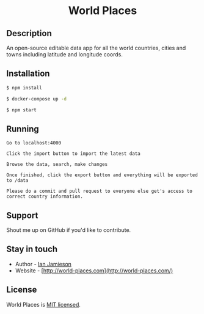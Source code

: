 <h1 align="center">
      World Places
</h1>
    
## Description

An open-source editable data app for all the world countries, cities and towns including latitude and longitude coords.

## Installation

```bash
$ npm install
```
```bash
$ docker-compose up -d
```
```bash
$ npm start
```

## Running
```text
Go to localhost:4000
```
```text
Click the import button to import the latest data
```
```text
Browse the data, search, make changes
```
```text
Once finished, click the export button and everything will be exported to /data
```
```text
Please do a commit and pull request to everyone else get's access to correct country information.
```
## Support

Shout me up on GitHub if you'd like to contribute.

## Stay in touch

- Author - [Ian Jamieson](https://github.com/jimmyjamieson/)
- Website - [http://world-places.com](http://world-places.com/)

## License

  World Places is [MIT licensed](LICENSE).
